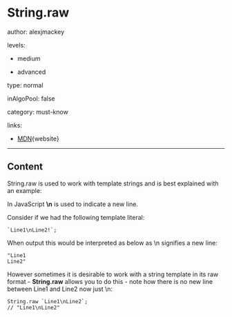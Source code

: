 # String.raw
author: alexjmackey

levels:

  - medium

  - advanced

type: normal

inAlgoPool: false

category: must-know

links:

  - [MDN](https://developer.mozilla.org/en-US/docs/Web/JavaScript/Reference/Global_Objects/String/raw){website}

---
## Content

String.raw is used to work with template strings and is best explained with an example:

In JavaScript **\n** is used to indicate a new line. 

Consider if we had the following template literal:
```
`Line1\nLine2!`;
```
When output this would be interpreted as below as \n signifies a new line:

```
"Line1
Line2"
```

However sometimes it is desirable to work with a string template in its raw format - **String.raw** allows you to do this - note how there is no new line between Line1 and Line2 now just \n:

```
String.raw `Line1\nLine2`;
// "Line1\nLine2"
```
